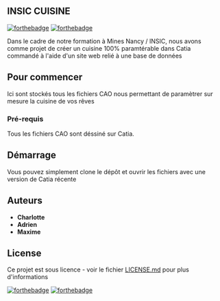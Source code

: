 ## INSIC CUISINE

[![forthebadge](http://forthebadge.com/images/badges/built-with-love.svg)](http://forthebadge.com) [![forthebadge](https://forthebadge.com/images/badges/powered-by-black-magic.svg)](https://forthebadge.com)

Dans le cadre de notre formation à Mines Nancy / INSIC, nous avons comme projet de créer un cuisine 100% paramtérable dans Catia commandé à l'aide d'un site web relié à une base de données

## Pour commencer

Ici sont stockés tous les fichiers CAO nous permettant de paramètrer sur mesure la cuisine de vos rêves

### Pré-requis

Tous les fichiers CAO sont déssiné sur Catia.

## Démarrage

Vous pouvez simplement clone le dépôt et ouvrir les fichiers avec une version de Catia récente

## Auteurs

* **Charlotte** 
* **Adrien** 
* **Maxime** 

## License

Ce projet est sous licence - voir le fichier [LICENSE.md](LICENSE.md) pour plus d'informations

[![forthebadge](https://forthebadge.com/images/badges/contains-cat-gifs.svg)](https://forthebadge.com) [![forthebadge](https://forthebadge.com/images/badges/winter-is-coming.svg)](https://forthebadge.com)
